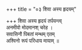 +++
title = "०३ शिवा अस्य हृदयम्"

+++
शिवा अस्य हृदयं तर्पयन्त्व्  
अनमीवो मोदमानश् चरेह ।  
सवासिनौ पिबतां मन्थम् एतम्  
अश्विनो रूपं परिधाय मायाम् ॥